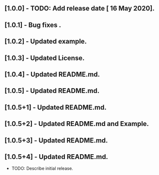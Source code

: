 ## [1.0.0] - TODO: Add release date [ 16 May 2020].
## [1.0.1] - Bug fixes .
## [1.0.2] - Updated example.
## [1.0.3] - Updated License.
## [1.0.4] - Updated README.md.
## [1.0.5] - Updated README.md.
## [1.0.5+1] - Updated README.md.
## [1.0.5+2] - Updated README.md and Example.
## [1.0.5+3] - Updated README.md.
## [1.0.5+4] - Updated README.md.

* TODO: Describe initial release.
